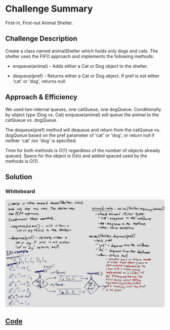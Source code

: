 # Challenge Summary
<!-- Short summary or background information -->
First-in, First-out Animal Shelter.

## Challenge Description
<!-- Description of the challenge -->
Create a class named animalShelter which holds only dogs and cats. The shelter uses the FIFO approach and implements the following methods:

* enqueue(animal) - Adds either a Cat or Dog object to the shelter.

* dequeue(pref) - Returns either a Cat or Dog object. If pref is not either 'cat' or 'dog', returns null.

## Approach & Efficiency
<!-- What approach did you take? Why? What is the Big O space/time for this approach? -->

We used two internal queues, one catQueue, one dogQueue.  Conditionally by object type (Dog vs. Cat) enqueue(animal) will queue the animal to the catQueue vs. dogQueue.

The dequeue(pref) method will dequeue and return from the catQueue vs. dogQueue based on the pref parameter of 'cat' or 'dog', or return null if neither 'cat' nor 'dog' is specified.

Time for both methods is O(1) regardless of the number of objects already queued.  Space for the object is O(n) and added spaced used by the methods is O(1).

## Solution
<!-- Embedded whiteboard image -->

### Whiteboard

![Whiteboard](../../assets/fifo-animal-shelter.jpg "Whiteboard")

## [Code](fifo-animal-shelter.js)

